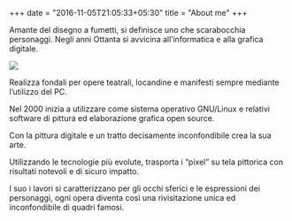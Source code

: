 +++
date = "2016-11-05T21:05:33+05:30"
title = "About me"
+++

Amante del disegno a fumetti, si definisce uno che scarabocchia personaggi.
Negli anni Ottanta si avvicina all’informatica e alla grafica digitale.

![](/img/me.jpg)


Realizza fondali per opere teatrali, locandine e manifesti sempre mediante l’utilizzo del PC.

Nel 2000 inizia a utilizzare come sistema operativo GNU/Linux e relativi software di pittura ed elaborazione grafica open source.

Con la pittura digitale e un tratto decisamente inconfondibile crea la sua arte.

Utilizzando le tecnologie più evolute, trasporta i “pixel” su tela pittorica con risultati notevoli e di sicuro impatto.

I suo i lavori si caratterizzano per gli occhi sferici e le espressioni dei personaggi, ogni opera diventa così una rivisitazione unica ed inconfondibile di quadri famosi.
